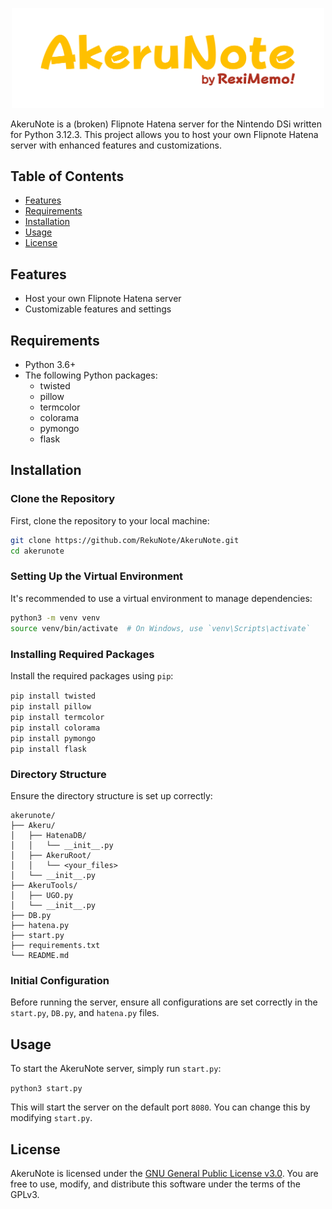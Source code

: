 <p align="center">
    <img width="500" heigth="160" src="logo.png">
    </p>
</p>

AkeruNote is a (broken) Flipnote Hatena server for the Nintendo DSi written for Python 3.12.3. This project allows you to host your own Flipnote Hatena server with enhanced features and customizations.

## Table of Contents

- [Features](#features)
- [Requirements](#requirements)
- [Installation](#installation)
- [Usage](#usage)
- [License](#license)

## Features

- Host your own Flipnote Hatena server
- Customizable features and settings

## Requirements

- Python 3.6+
- The following Python packages:
  - twisted
  - pillow
  - termcolor
  - colorama
  - pymongo
  - flask

## Installation

### Clone the Repository

First, clone the repository to your local machine:

```sh
git clone https://github.com/RekuNote/AkeruNote.git
cd akerunote
```

### Setting Up the Virtual Environment

It's recommended to use a virtual environment to manage dependencies:

```sh
python3 -m venv venv
source venv/bin/activate  # On Windows, use `venv\Scripts\activate`
```

### Installing Required Packages

Install the required packages using `pip`:

```pip install twisted```<br>
```pip install pillow```<br>
```pip install termcolor```<br>
```pip install colorama```<br>
```pip install pymongo```<br>
```pip install flask```<br>


### Directory Structure

Ensure the directory structure is set up correctly:

```
akerunote/
├── Akeru/
│   ├── HatenaDB/
│   │   └── __init__.py
│   ├── AkeruRoot/
│   │   └── <your_files>
│   └── __init__.py
├── AkeruTools/
│   ├── UGO.py
│   └── __init__.py
├── DB.py
├── hatena.py
├── start.py
├── requirements.txt
└── README.md
```

### Initial Configuration

Before running the server, ensure all configurations are set correctly in the `start.py`, `DB.py`, and `hatena.py` files.

## Usage

To start the AkeruNote server, simply run `start.py`:

```python3 start.py```

This will start the server on the default port `8080`. You can change this by modifying `start.py`.

## License

AkeruNote is licensed under the [GNU General Public License v3.0](https://www.gnu.org/licenses/gpl-3.0.html). You are free to use, modify, and distribute this software under the terms of the GPLv3.

